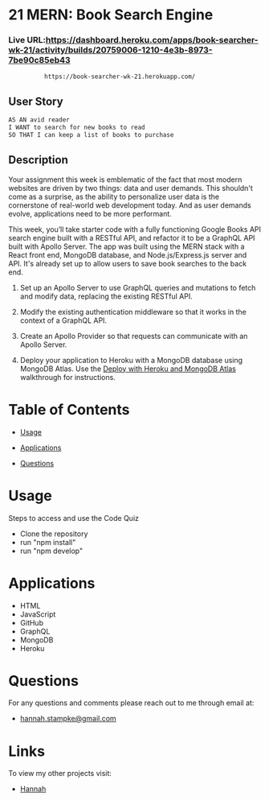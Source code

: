 # 21 MERN: Book Search Engine

### Live URL:https://dashboard.heroku.com/apps/book-searcher-wk-21/activity/builds/20759006-1210-4e3b-8973-7be90c85eb43
              https://book-searcher-wk-21.herokuapp.com/

## User Story 
```md
AS AN avid reader
I WANT to search for new books to read
SO THAT I can keep a list of books to purchase
```

## Description

Your assignment this week is emblematic of the fact that most modern websites are driven by two things: data and user demands. This shouldn't come as a surprise, as the ability to personalize user data is the cornerstone of real-world web development today. And as user demands evolve, applications need to be more performant.

This week, you’ll take starter code with a fully functioning Google Books API search engine built with a RESTful API, and refactor it to be a GraphQL API built with Apollo Server. The app was built using the MERN stack with a React front end, MongoDB database, and Node.js/Express.js server and API. It's already set up to allow users to save book searches to the back end. 

1. Set up an Apollo Server to use GraphQL queries and mutations to fetch and modify data, replacing the existing RESTful API.

2. Modify the existing authentication middleware so that it works in the context of a GraphQL API.

3. Create an Apollo Provider so that requests can communicate with an Apollo Server.

4. Deploy your application to Heroku with a MongoDB database using MongoDB Atlas. Use the [Deploy with Heroku and MongoDB Atlas](https://coding-boot-camp.github.io/full-stack/mongodb/deploy-with-heroku-and-mongodb-atlas) walkthrough for instructions.


# Table of Contents

- [Usage](#usage)

- [Applications](#applications)

- [Questions](#questions)


# Usage

Steps to access and use the Code Quiz

- Clone the repository
- run "npm install"
- run "npm develop"


# Applications
- HTML
- JavaScript
- GitHub
- GraphQL
- MongoDB
- Heroku



# Questions 
For any questions and comments please reach out to me through email at:
- hannah.stampke@gmail.com


# Links
To view my other projects visit:
- [Hannah](https://github.com/HannahStampke)


